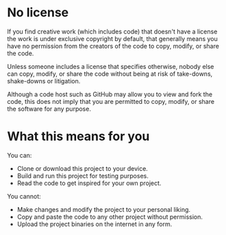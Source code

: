 # No license
If you find creative work (which includes code) that doesn't have a license the work is under exclusive copyright by default, that generally means you have no permission from the creators of the code to copy, modify, or share the code.

Unless someone includes a license that specifies otherwise, nobody else can copy, modify, or share the code without being at risk of take-downs, shake-downs or litigation.

Although a code host such as GitHub may allow you to view and fork the code, this does not imply that you are permitted to copy, modify, or share the software for any purpose.

# What this means for you
You can:
- Clone or download this project to your device.
- Build and run this project for testing purposes.
- Read the code to get inspired for your own project.

You cannot:
- Make changes and modify the project to your personal liking.
- Copy and paste the code to any other project without permission.
- Upload the project binaries on the internet in any form.